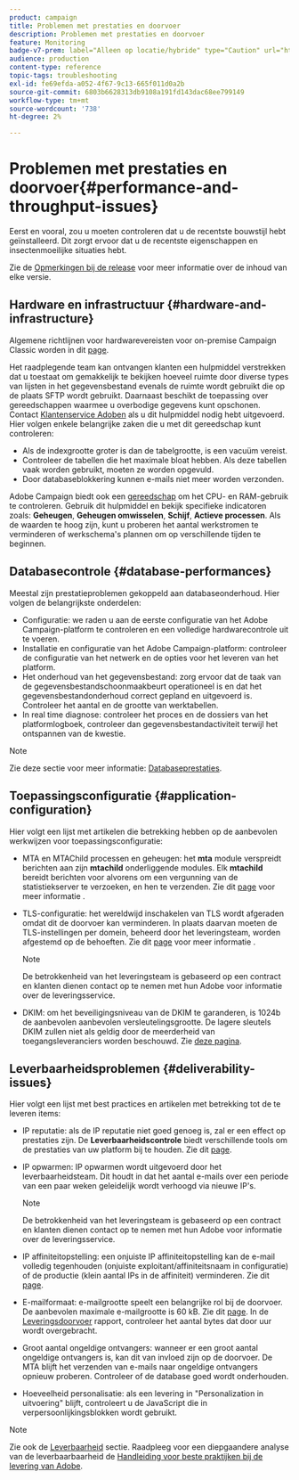```yaml
---
product: campaign
title: Problemen met prestaties en doorvoer
description: Problemen met prestaties en doorvoer
feature: Monitoring
badge-v7-prem: label="Alleen op locatie/hybride" type="Caution" url="https://experienceleague.adobe.com/docs/campaign-classic/using/installing-campaign-classic/architecture-and-hosting-models/hosting-models-lp/hosting-models.html?lang=nl" tooltip="Alleen van toepassing op on-premise en hybride implementaties"
audience: production
content-type: reference
topic-tags: troubleshooting
exl-id: fe69efda-a052-4f67-9c13-665f011d0a2b
source-git-commit: 6803b6628313db9108a191fd143dac68ee799149
workflow-type: tm+mt
source-wordcount: '738'
ht-degree: 2%

---
```


# Problemen met prestaties en doorvoer{#performance-and-throughput-issues}

Eerst en vooral, zou u moeten controleren dat u de recentste bouwstijl hebt geïnstalleerd. Dit zorgt ervoor dat u de recentste eigenschappen en insectenmoeilijke situaties hebt.

Zie de [Opmerkingen bij de release](../../rn/using/latest-release.md) voor meer informatie over de inhoud van elke versie.

## Hardware en infrastructuur {#hardware-and-infrastructure}

Algemene richtlijnen voor hardwarevereisten voor on-premise Campaign Classic worden in dit [page](https://helpx.adobe.com/nl/campaign/kb/hardware-sizing-guide.html).

Het raadplegende team kan ontvangen klanten een hulpmiddel verstrekken dat u toestaat om gemakkelijk te bekijken hoeveel ruimte door diverse types van lijsten in het gegevensbestand evenals de ruimte wordt gebruikt die op de plaats SFTP wordt gebruikt. Daarnaast beschikt de toepassing over gereedschappen waarmee u overbodige gegevens kunt opschonen. Contact [Klantenservice Adoben](https://helpx.adobe.com/nl/enterprise/admin-guide.html/enterprise/using/support-for-experience-cloud.ug.html) als u dit hulpmiddel nodig hebt uitgevoerd. Hier volgen enkele belangrijke zaken die u met dit gereedschap kunt controleren:

* Als de indexgrootte groter is dan de tabelgrootte, is een vacuüm vereist.
* Controleer de tabellen die het maximale bloat hebben. Als deze tabellen vaak worden gebruikt, moeten ze worden opgevuld.
* Door databaseblokkering kunnen e-mails niet meer worden verzonden.

Adobe Campaign biedt ook een [gereedschap](../../production/using/monitoring-processes.md#manual-monitoring) om het CPU- en RAM-gebruik te controleren. Gebruik dit hulpmiddel en bekijk specifieke indicatoren zoals: **Geheugen**, **Geheugen omwisselen**, **Schijf**, **Actieve processen**. Als de waarden te hoog zijn, kunt u proberen het aantal werkstromen te verminderen of werkschema&#39;s plannen om op verschillende tijden te beginnen.

## Databasecontrole {#database-performances}

Meestal zijn prestatieproblemen gekoppeld aan databaseonderhoud. Hier volgen de belangrijkste onderdelen:

* Configuratie: we raden u aan de eerste configuratie van het Adobe Campaign-platform te controleren en een volledige hardwarecontrole uit te voeren.
* Installatie en configuratie van het Adobe Campaign-platform: controleer de configuratie van het netwerk en de opties voor het leveren van het platform.
* Het onderhoud van het gegevensbestand: zorg ervoor dat de taak van de gegevensbestandschoonmaakbeurt operationeel is en dat het gegevensbestandonderhoud correct gepland en uitgevoerd is. Controleer het aantal en de grootte van werktabellen.
* In real time diagnose: controleer het proces en de dossiers van het platformlogboek, controleer dan gegevensbestandactiviteit terwijl het ontspannen van de kwestie.

>[!NOTE]
>
>Zie deze sectie voor meer informatie: [Databaseprestaties](../../production/using/database-performances.md).

## Toepassingsconfiguratie {#application-configuration}

Hier volgt een lijst met artikelen die betrekking hebben op de aanbevolen werkwijzen voor toepassingsconfiguratie:

* MTA en MTAChild processen en geheugen: het **mta** module verspreidt berichten aan zijn **mtachild** onderliggende modules. Elk **mtachild** bereidt berichten voor alvorens om een vergunning van de statistiekserver te verzoeken, en hen te verzenden. Zie dit [page](../../installation/using/email-deliverability.md) voor meer informatie .
* TLS-configuratie: het wereldwijd inschakelen van TLS wordt afgeraden omdat dit de doorvoer kan verminderen. In plaats daarvan moeten de TLS-instellingen per domein, beheerd door het leveringsteam, worden afgestemd op de behoeften. Zie dit [page](../../installation/using/email-deliverability.md#mx-configuration) voor meer informatie .

  >[!NOTE]
  >
  >De betrokkenheid van het leveringsteam is gebaseerd op een contract en klanten dienen contact op te nemen met hun Adobe voor informatie over de leveringsservice.

* DKIM: om het beveiligingsniveau van de DKIM te garanderen, is 1024b de aanbevolen aanbevolen versleutelingsgrootte. De lagere sleutels DKIM zullen niet als geldig door de meerderheid van toegangsleveranciers worden beschouwd. Zie [deze pagina](https://experienceleague.adobe.com/docs/deliverability-learn/deliverability-best-practice-guide/transition-process/infrastructure.html?lang=nl-NL#authentication).

## Leverbaarheidsproblemen {#deliverability-issues}

Hier volgt een lijst met best practices en artikelen met betrekking tot de te leveren items:

* IP reputatie: als de IP reputatie niet goed genoeg is, zal er een effect op prestaties zijn. De **Leverbaarheidscontrole** biedt verschillende tools om de prestaties van uw platform bij te houden. Zie dit [page](../../delivery/using/monitoring-deliverability.md).
* IP opwarmen: IP opwarmen wordt uitgevoerd door het leverbaarheidsteam. Dit houdt in dat het aantal e-mails over een periode van een paar weken geleidelijk wordt verhoogd via nieuwe IP&#39;s.

  >[!NOTE]
  >
  >De betrokkenheid van het leveringsteam is gebaseerd op een contract en klanten dienen contact op te nemen met hun Adobe voor informatie over de leveringsservice.

* IP affiniteitopstelling: een onjuiste IP affiniteitopstelling kan de e-mail volledig tegenhouden (onjuiste exploitant/affiniteitsnaam in configuratie) of de productie (klein aantal IPs in de affiniteit) verminderen. Zie dit [page](../../installation/using/email-deliverability.md#list-of-ip-addresses-to-use).
* E-mailformaat: e-mailgrootte speelt een belangrijke rol bij de doorvoer. De aanbevolen maximale e-mailgrootte is 60 kB. Zie dit [page](https://helpx.adobe.com/nl/legal/product-descriptions/campaign.html). In de [Leveringsdoorvoer](../../reporting/using/global-reports.md#delivery-throughput) rapport, controleer het aantal bytes dat door uur wordt overgebracht.
* Groot aantal ongeldige ontvangers: wanneer er een groot aantal ongeldige ontvangers is, kan dit van invloed zijn op de doorvoer. De MTA blijft het verzenden van e-mails naar ongeldige ontvangers opnieuw proberen. Controleer of de database goed wordt onderhouden.
* Hoeveelheid personalisatie: als een levering in &quot;Personalization in uitvoering&quot; blijft, controleert u de JavaScript die in verpersoonlijkingsblokken wordt gebruikt.

>[!NOTE]
>
>Zie ook de [Leverbaarheid](../../delivery/using/about-deliverability.md) sectie. Raadpleeg voor een diepgaandere analyse van de leverbaarbaarheid de [Handleiding voor beste praktijken bij de levering van Adobe](https://experienceleague.adobe.com/docs/deliverability-learn/deliverability-best-practice-guide/introduction.html?lang=nl).
